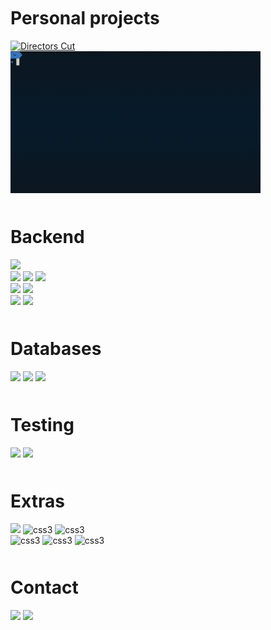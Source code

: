 <h1 align="left" style="margin-top:50px"> Personal projects </h1>
<section align="left" style="margin-bottom:50px">

<a href="https://directorscut.robertoseba.com/about" target="_blank" rel="noopener noreferrer"><img src="./assets/directors.png" width="400px" alt="Directors Cut"></a>
<a href="https://github.com/robertoseba/gennie"><img src="https://github.com/robertoseba/gennie/blob/f3767901b9a25fffba9ce4baa12c91ab6729222e/docs/images/awk.gif" width="400px" alt="Gennie Cli"></a>
</section>

<h1 align="left" style="margin-top:50px"> Backend </h1>
<section align="left" style="margin-bottom:50px">
  <img src="https://img.shields.io/badge/Go-007ACC?style=for-the-badge&logo=go&logoColor=white" />
  <br />
  <img src="https://img.shields.io/badge/JavaScript-007ACC?style=for-the-badge&logo=javascript&logoColor=white" />
  <img src="https://img.shields.io/badge/TypeScript-007ACC?style=for-the-badge&logo=typescript&logoColor=white" />
  <img src="https://img.shields.io/badge/Nestjs-FF0000?style=for-the-badge&logo=NestJs&logoColor=white" />
  <br />
  <img src="https://img.shields.io/badge/Python-F7DF1E?style=for-the-badge&logo=python&logoColor=black" />
  <img src="https://img.shields.io/badge/Django-F7DF1E?style=for-the-badge&logo=django&logoColor=black" />
  <br />
  <img src="https://img.shields.io/badge/Node.js-43853D?style=for-the-badge&logo=node.js&logoColor=white" />
  <img src="https://img.shields.io/badge/Express-43853D?style=for-the-badge&logo=express&logoColor=white" />


</section>

<h1 align="left"> Databases </h1>
<section align="left"  style="margin-bottom:50px">
  <img src="https://img.shields.io/badge/MongoDB-4EA94B?style=for-the-badge&logo=mongodb&logoColor=white" />
  <img src="https://img.shields.io/badge/postgres-00000F?style=for-the-badge&logo=postgres&logoColor=white" />
  <img src="https://img.shields.io/badge/mysql-00000F?style=for-the-badge&logo=mysql&logoColor=white" />
</section>

<h1 align="left"> Testing </h1>
<section align="left" style="margin-bottom:50px">
  
  <img src="https://img.shields.io/badge/Jest-C21325?style=for-the-badge&logo=jest&logoColor=white" />
    <img src="https://img.shields.io/badge/Unittest-F7DF1E?style=for-the-badge&logo=python&logoColor=black" />
 
</section>

<h1 align="left"> Extras </h1>
<section align="left"  style="margin-bottom:50px">
  <img src="https://img.shields.io/badge/Docker-2CA5E0?style=for-the-badge&logo=docker&logoColor=white" />
   <img src="https://img.shields.io/badge/git-%23F05033.svg?style=for-the-badge&logo=git&logoColor=white" alt="css3" />
  <img src="https://img.shields.io/badge/github-%23121011.svg?style=for-the-badge&logo=github&logoColor=white" alt="css3" />
  <br />
  <img src="https://img.shields.io/badge/aws-orange.svg?style=for-the-badge&logo=aws&logoColor=red" alt="css3" />

  <img src="https://img.shields.io/badge/Google Cloud-blue.svg?style=for-the-badge&logo=google&logoColor=red" alt="css3" />
  <img src="https://img.shields.io/badge/Heroku-blueviolet.svg?style=for-the-badge&logo=heroku&logoColor=white" alt="css3" />

</section>

<h1 align="left"> Contact </h1>
<section align="left"> 
 	<a href="https://www.linkedin.com/in/robertoseba/" target="_blank"><img src="https://img.shields.io/badge/-LinkedIn-%230077B5?style=for-the-badge&logo=linkedin&logoColor=white" target="_blank"></a>  
  <a href="mailto:roberto@robertoseba.com" target="_blank" rel="noopener noreferrer"><img src="https://img.shields.io/badge/-Email-C21325?style=for-the-badge&logo=gmail&logoColor=white" target="_blank" rel="noopener noreferrer"></a>
</section>

<br>
